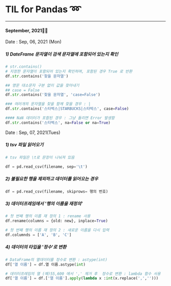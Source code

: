 # TIL for Pandas ➿

___

#### September, 2021🍂🍁



Date : Sep, 06, 2021 (Mon)

##### 1) DateFrame 문자열이 검색 문자열에 포함되어 있는지 확인 

```python
# str.contains()
# 지정한 문자열이 포함되어 있는지 확인하며, 포함된 경우 True 로 반환 
df.str.contains('찾을 문자열')

## 영문 대소문자 구분 없이 값을 찾아내기
## case = False 
df.str.contains('찾을 문자열', 'case=False')

### 여러개의 문자열을 찾을 함께 찾을 경우 : |
df.str.contains('스타벅스|STARBUCKS|스타박스', case=False)

#### NaN 데이터가 포함된 경우 : 그냥 돌리면 Error 발생함 
df.str.contains('스타벅스', na=False or na=True)
```



Date :  Sep, 07, 2021(Tues)

##### 1) tsv 파일 읽어오기

```python
# tsv 파일은 \t로 문장이 나눠져 있음

df = pd.read_csv(filename, sep='\t')
```



##### 2) 불필요한 행을 제외하고 데이터를 읽어오는 경우

```python
df = pd.read_csv(filename, skiprows= 행의 번호)
```



##### 3) 데이터프레임에서 '행의 이름을 재정의'

```python
# 첫 번째 행의 이름 재 정의 1 : rename 사용 
df.rename(columns = {old: new}, inplace=True)

# 첫 번째 행의 이름 재 정의 2 : 새로운 이름을 다시 입력 
df.columnds = ['A', 'B', 'C']
```



##### 4) 데이터의 타입을 '정수'로 변환 

```python
# DataFrame의 열데이터를 정수로 변환 : astype(int)
df['열 이름'] = df.열 이름.astype(int)

# 데이터프레임의 열 (예)55,600 에서 ',' 제거 후  정수로 변환 : lambda 함수 사용 
df['열 이름'] = df.['열 이름'].apply(lambda x :int(x.replace(',','')))
```







